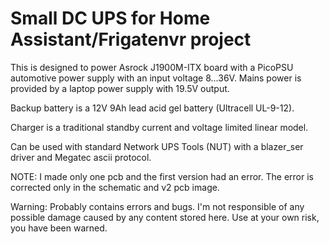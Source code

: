 # Small DC UPS for Home Assistant/Frigatenvr project

This is designed to power Asrock J1900M-ITX board with a PicoPSU automotive power supply with an input voltage 8...36V.
Mains power is provided by a laptop power supply with 19.5V output.

Backup battery is a 12V 9Ah lead acid gel battery (Ultracell UL-9-12).

Charger is a traditional standby current and voltage limited linear model.

Can be used with standard Network UPS Tools (NUT) with a blazer_ser driver and Megatec ascii protocol.

NOTE: I made only one pcb and the first version had an error. The error is corrected only in the schematic and v2 pcb image.

Warning: Probably contains errors and bugs.
I'm not responsible of any possible damage caused by any content stored here.
Use at your own risk, you have been warned.
